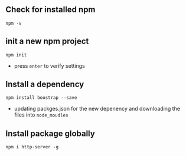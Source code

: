 ## Check for installed npm
`npm -v`

## init a new npm project
`npm init`
- press `enter` to verify settings

## Install a dependency
`npm install boostrap --save`
- updating packges.json for the new depenency and downloading the files into `node_moudles`

## Install package globally
`npm i http-server -g`